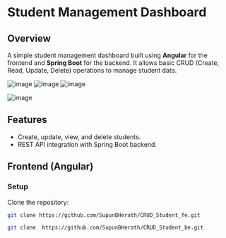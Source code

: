 

# Student Management Dashboard

## Overview

A simple student management dashboard built using **Angular** for the frontend and **Spring Boot** for the backend. It allows basic CRUD (Create, Read, Update, Delete) operations to manage student data.

![image](https://github.com/user-attachments/assets/c89b5f9a-1dda-4d36-88d4-bb2d5332587d)
![image](https://github.com/user-attachments/assets/5df7c298-dc57-416d-b863-1fdf8cc1162a)
![image](https://github.com/user-attachments/assets/80bb082c-0533-4852-9a17-fb6c01125465)

![image](https://github.com/user-attachments/assets/c8b5dd65-0749-4f5c-b28f-9f329f09c5be)


## Features

- Create, update, view, and delete students.
- REST API integration with Spring Boot backend.

## Frontend (Angular)

### Setup

Clone the repository:
  
   ```bash
   git clone https://github.com/SupunBHerath/CRUD_Student_fe.git

   git clone  https://github.com/SupunBHerath/CRUD_Student_be.git
